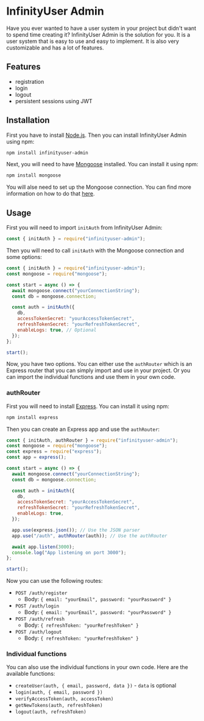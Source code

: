 # InfinityUser Admin

Have you ever wanted to have a user system in your project but didn't want to spend time creating it? InfinityUser Admin is the solution for you. It is a user system that is easy to use and easy to implement. It is also very customizable and has a lot of features.

## Features

- registration
- login
- logout
- persistent sessions using JWT

## Installation

First you have to install [Node.js](https://nodejs.org/en/). Then you can install InfinityUser Admin using npm:

```bash
npm install infinityuser-admin
```

Next, you will need to have [Mongoose](https://mongoosejs.com/) installed. You can install it using npm:

```bash
npm install mongoose
```

You will alse need to set up the Mongoose connection. You can find more information on how to do that [here](https://mongoosejs.com/docs/index.html).

## Usage

First you will need to import `initAuth` from InfinityUser Admin:

```javascript
const { initAuth } = require("infinityuser-admin");
```

Then you will need to call `initAuth` with the Mongoose connection and some options:

```javascript
const { initAuth } = require("infinityuser-admin");
const mongoose = require("mongoose");

const start = async () => {
  await mongoose.connect("yourConnectionString");
  const db = mongoose.connection;

  const auth = initAuth({
    db,
    accessTokenSecret: "yourAccessTokenSecret",
    refreshTokenSecret: "yourRefreshTokenSecret",
    enableLogs: true, // Optional
  });
};

start();
```

Now, you have two options. You can either use the `authRouter` which is an Express router that you can simply import and use in your project. Or you can import the individual functions and use them in your own code.

### authRouter

First you will need to install [Express](https://expressjs.com/). You can install it using npm:

```bash
npm install express
```

Then you can create an Express app and use the `authRouter`:

```javascript
const { initAuth, authRouter } = require("infinityuser-admin");
const mongoose = require("mongoose");
const express = require("express");
const app = express();

const start = async () => {
  await mongoose.connect("yourConnectionString");
  const db = mongoose.connection;

  const auth = initAuth({
    db,
    accessTokenSecret: "yourAccessTokenSecret",
    refreshTokenSecret: "yourRefreshTokenSecret",
    enableLogs: true,
  });

  app.use(express.json()); // Use the JSON parser
  app.use("/auth", authRouter(auth)); // Use the authRouter

  await app.listen(3000);
  console.log("App listening on port 3000");
};

start();
```

Now you can use the following routes:

- `POST /auth/register`
  - Body: `{ email: "yourEmail", password: "yourPassword" }`
- `POST /auth/login`
  - Body: `{ email: "yourEmail", password: "yourPassword" }`
- `POST /auth/refresh`
  - Body: `{ refreshToken: "yourRefreshToken" }`
- `POST /auth/logout`
  - Body: `{ refreshToken: "yourRefreshToken" }`

### Individual functions

You can also use the individual functions in your own code. Here are the available functions:

- `createUser(auth, { email, password, data })` - `data` is optional
- `login(auth, { email, password })`
- `verifyAccessToken(auth, accessToken)`
- `getNewTokens(auth, refreshToken)`
- `logout(auth, refreshToken)`
